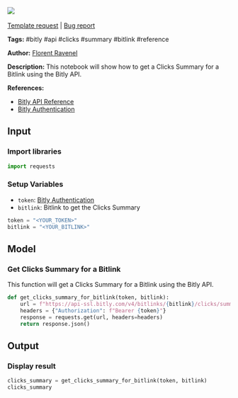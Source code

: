 <a href="https://app.naas.ai/user-redirect/naas/downloader?url=https://raw.githubusercontent.com/jupyter-naas/awesome-notebooks/master/Bitly/Bitly_Get_a_Clicks_Summary_for_a_Bitlink.ipynb" target="_parent"><img src="https://naasai-public.s3.eu-west-3.amazonaws.com/open_in_naas.svg"/></a><br><br><a href="https://github.com/jupyter-naas/awesome-notebooks/issues/new?assignees=&labels=&template=template-request.md&title=Tool+-+Action+of+the+notebook+">Template request</a> | <a href="https://github.com/jupyter-naas/awesome-notebooks/issues/new?assignees=&labels=bug&template=bug_report.md&title=Bitly+-+Get+a+Clicks+Summary+for+a+Bitlink:+Error+short+description">Bug report</a>

**Tags:** #bitly #api #clicks #summary #bitlink #reference

**Author:** [Florent Ravenel](https://www.linkedin.com/in/florent-ravenel/)

**Description:** This notebook will show how to get a Clicks Summary for a Bitlink using the Bitly API.

**References:**
- [Bitly API Reference](https://dev.bitly.com/api-reference/#getClicksSummaryForBitlink)
- [Bitly Authentication](https://dev.bitly.com/authentication.html)

## Input

### Import libraries


```python
import requests
```

### Setup Variables
- `token`: [Bitly Authentication](https://dev.bitly.com/authentication.html)
- `bitlink`: Bitlink to get the Clicks Summary


```python
token = "<YOUR_TOKEN>"
bitlink = "<YOUR_BITLINK>"
```

## Model

### Get Clicks Summary for a Bitlink

This function will get a Clicks Summary for a Bitlink using the Bitly API.


```python
def get_clicks_summary_for_bitlink(token, bitlink):
    url = f"https://api-ssl.bitly.com/v4/bitlinks/{bitlink}/clicks/summary"
    headers = {"Authorization": f"Bearer {token}"}
    response = requests.get(url, headers=headers)
    return response.json()
```

## Output

### Display result


```python
clicks_summary = get_clicks_summary_for_bitlink(token, bitlink)
clicks_summary
```

 
